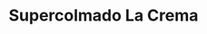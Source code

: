---
title: "Supercolmado La Crema"
url: /santo-domingo/supercolmado-la-crema/
shop: Lebensmittel
---